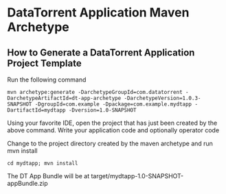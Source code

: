 DataTorrent Application Maven Archetype
=======================================

How to Generate a DataTorrent Application Project Template
----------------------------------------------------------

Run the following command

    mvn archetype:generate -DarchetypeGroupId=com.datatorrent -DarchetypeArtifactId=dt-app-archetype -DarchetypeVersion=1.0.3-SNAPSHOT -DgroupId=com.example -Dpackage=com.example.mydtapp -DartifactId=mydtapp -Dversion=1.0-SNAPSHOT

Using your favorite IDE, open the project that has just been created by the above command.
Write your application code and optionally operator code 

Change to the project directory created by the maven archetype and run mvn install

    cd mydtapp; mvn install

The DT App Bundle will be at target/mydtapp-1.0-SNAPSHOT-appBundle.zip